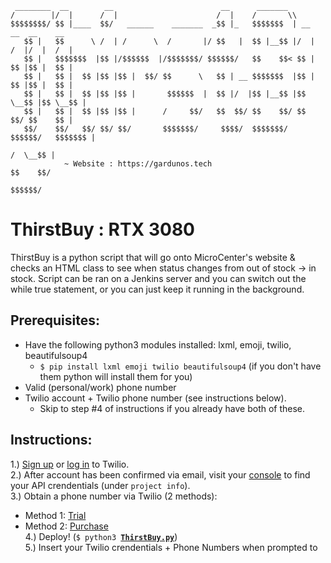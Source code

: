 
     ________  __        __                        __      _______
    /        |/  |      /  |                      /  |    /       \\
    $$$$$$$$/ $$ |____  $$/   ______    _______  _$$ |_   $$$$$$$  | __    __  __    __
       $$ |   $$      \ /  | /      \  /       |/ $$   |  $$ |__$$ |/  |  /  |/  |  /  |
       $$ |   $$$$$$$  |$$ |/$$$$$$  |/$$$$$$$/ $$$$$$/   $$    $$< $$ |  $$ |$$ |  $$ |
       $$ |   $$ |  $$ |$$ |$$ |  $$/ $$      \   $$ | __ $$$$$$$  |$$ |  $$ |$$ |  $$ |
       $$ |   $$ |  $$ |$$ |$$ |       $$$$$$  |  $$ |/  |$$ |__$$ |$$ \__$$ |$$ \__$$ |
       $$ |   $$ |  $$ |$$ |$$ |      /     $$/   $$  $$/ $$    $$/ $$    $$/ $$    $$ |
       $$/    $$/   $$/ $$/ $$/       $$$$$$$/     $$$$/  $$$$$$$/   $$$$$$/   $$$$$$$ |
                                                                              /  \__$$ |
                ~ Website : https://gardunos.tech                             $$    $$/
                                                                               $$$$$$/


# ThirstBuy : RTX 3080

ThirstBuy is a python script that will go onto MicroCenter's website & checks an HTML class to see when status changes from out of stock -> in stock. Script can be ran on a Jenkins server and you can switch out the while true statement, or you can just keep it running in the background.

## Prerequisites:
- Have the following python3 modules installed: lxml, emoji, twilio, beautifulsoup4   
  - `$ pip install lxml emoji twilio beautifulsoup4` (if you don't have them python will install them for you)
- Valid (personal/work) phone number
- Twilio account + Twilio phone number (see instructions below).  
  - Skip to step #4 of instructions if you already have both of these.

## Instructions:
1.) [Sign up](https://www.twilio.com/try-twilio) or [log in](https://www.twilio.com/login) to Twilio.   
2.) After account has been confirmed via email, visit your [console](https://www.twilio.com/console) to find your API crendentials (under `project info`).    
3.) Obtain a phone number via Twilio (2 methods):   
- Method 1: [Trial](https://www.twilio.com/console/phone-numbers/trial-number/modal?capability[]=sms)  
- Method 2: [Purchase](https://www.twilio.com/console/phone-numbers/search)  
4.) Deploy! (`$ python3 `<a href="https://github.com/luisegarduno/ThirstBuy/releases/download/1.0/ThirstBuy.py" target="_top"><b>`ThirstBuy.py`</b></a>)   
5.) Insert your Twilio crendentials + Phone Numbers when prompted to
